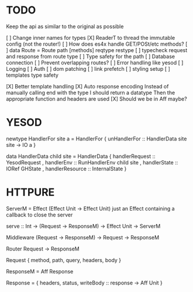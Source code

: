 # TODO

Keep the api as similar to the original as possible

[ ] Change inner names for types
[X] ReaderT to thread the immutable config (not the router!)
[ ] How does es4x handle GET/POSt/etc methods?
[ ] data Route = Route path [methods] reqtype restype
[ ] typecheck request and response from route type
[ ] Type safety for the path
[ ] Database connection
[ ] Prevent overlapping routes?
[ ] Error handling like yesod
[ ] Logging
[ ] Auth
[ ] dom patching
[ ] link prefetch
[ ] styling setup
[ ] templates type safety


[X] Better template handling
[X] Auto response encoding
    Instead of manually calling end with the type I should return a datatype
    Then the appropriate function and headers are used
[X] Should we be in Aff maybe?


# YESOD

newtype HandlerFor site a = HandlerFor { unHandlerFor :: HandlerData site site -> IO a }

data HandlerData child site = HandlerData
  { handlerRequest :: YesodRequest
  , handlerEnv :: RunHandlerEnv child site 
  , handlerState :: IORef GHState
  , handlerResource :: InternalState
  }
  
# HTTPURE

ServerM = Effect (Effect Unit -> Effect Unit)
just an Effect containing a callback to close the server

serve :: Int -> (Request -> ResponseM) -> Effect Unit -> ServerM

Middleware
(Request -> ResponseM) -> Request -> ResponseM

Router 
Request -> ResponseM

Request { method, path, query, headers, body }

ResponseM = Aff Response

Response = { headers, status, writeBody :: response -> Aff Unit }
